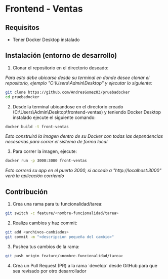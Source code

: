 # Frontend - Ventas

## Requisitos

- Tener Docker Desktop instalado

## Instalación (entorno de desarrollo)

1. Clonar el repositorio en el directorio deseado:

*Para esto debe ubicarse desde su terminal en donde desee clonar el repositorio, ejemplo "C:\Users\Admin\Desktop" y ejecutar lo siguiente:*

```bash
git clone https://github.com/AndresGomez03/pruebadocker
cd pruebadocker
```

2. Desde la terminal ubicandose en el directorio creado (C:\Users\Admin\Desktop\frontend-ventas) y teniendo Docker Desktop instalado ejecute el siguiente comando:

```bash
docker build -t front-ventas
```
*Esto construirá la imagen dentro de su Docker con todas las dependencias necesarias para correr el sistema de forma local*

3. Para correr la imagen, ejecute:

```bash
docker run -p 3000:3000 front-ventas
```
*Esto correrá su app en el puerto 3000, si accede a "http://localhost:3000" verá la aplicación corriendo*

## Contribución

1. Crea una rama para tu funcionalidad/tarea:

```bash
git switch -c feature/<nombre-funcionalidad/tarea>
```

2. Realiza cambios y haz commit:

```bash
git add <archivos-cambiados>
git commit -m "<descripcion pequeña del cambio>"
```

3. Pushea tus cambios de la rama:

```bash
git push origin feature/<nombre-funcionalidad/tarea> 
```

4. Crea un Pull Request (PR) a la rama ´develop´ desde GitHub para que sea revisado por otro desarrollador
